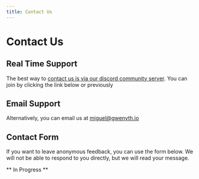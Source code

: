 ```yaml
---
title: Contact Us
---
```


# Contact Us

## Real Time Support

The best way to [contact us is via our discord community server](https://discord.com/invite/ujEmEdjCaY). You can join by clicking the link below or previously

## Email Support

Alternatively, you can email us at [miguel@gwenyth.io](mailto:miguel@gwenyth.io)

## Contact Form

If you want to leave anonymous feedback, you can use the form below. We will not be able to respond to you directly, but we will read your message.

** In Progress **
